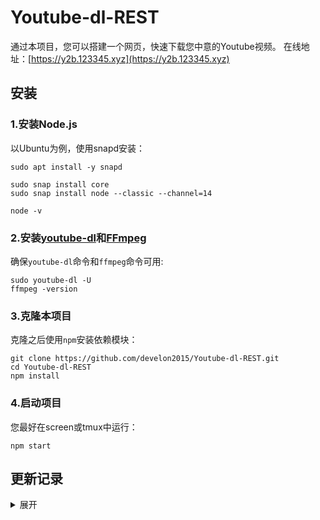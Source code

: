 # Youtube-dl-REST

通过本项目，您可以搭建一个网页，快速下载您中意的Youtube视频。
在线地址：[https://y2b.123345.xyz](https://y2b.123345.xyz)





## 安装

### 1.安装Node.js

以Ubuntu为例，使用snapd安装：
```
sudo apt install -y snapd

sudo snap install core
sudo snap install node --classic --channel=14

node -v
```

### 2.安装[youtube-dl](https://github.com/ytdl-org/youtube-dl)和[FFmpeg](https://github.com/FFmpeg/FFmpeg)

确保`youtube-dl`命令和`ffmpeg`命令可用:
```
sudo youtube-dl -U
ffmpeg -version
```

### 3.克隆本项目

克隆之后使用`npm`安装依赖模块：
```
git clone https://github.com/develon2015/Youtube-dl-REST.git
cd Youtube-dl-REST
npm install
```

### 4.启动项目

您最好在screen或tmux中运行：
```
npm start
```





## 更新记录

<details>
<summary>展开</summary>

##### 很久之前

1. 使用Kotlin实现了master分支

##### 过了一段时间

1. 使用Node.js重构

2. 自动清理空间

3. 支持视频标题作为文件名

4. 添加黑名单, 以及Cookies, 避免Youtube 429响应

##### 后来

1. 添加外挂字幕下载功能

</details>
